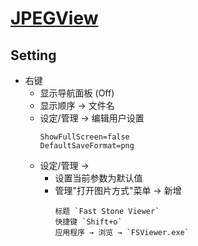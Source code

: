 # [JPEGView](https://github.com/sylikc/jpegview)

## Setting

- 右键
  - 显示导航面板 (Off)
  - 显示顺序 → 文件名
  - 设定/管理 → 编辑用户设置
    ```
    ShowFullScreen=false
    DefaultSaveFormat=png
    ```
  - 设定/管理 →
    - 设置当前参数为默认值
    - 管理"打开图片方式"菜单 → 新增
      ```
      标题 `Fast Stone Viewer`
      快捷键 `Shift+o`
      应用程序 → 浏览 → `FSViewer.exe`
      ```